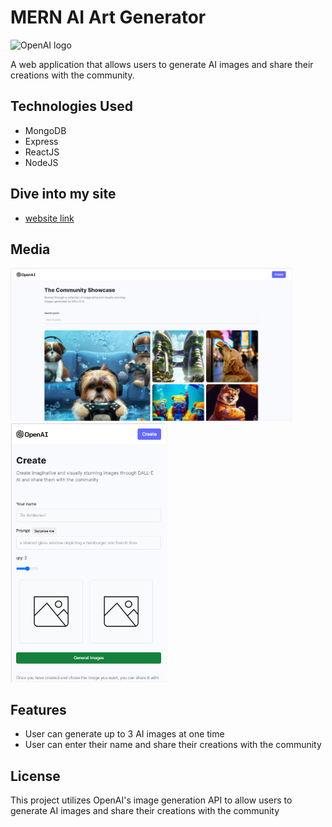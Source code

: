 # MERN AI Art Generator 
![OpenAI logo](https://openai.com/content/images/2019/07/openai-logo-horizontal-color.png)

A web application that allows users to generate AI images and share their creations with the community. 

## Technologies Used
- MongoDB
- Express
- ReactJS
- NodeJS

## Dive into my site
- [website link](https://ziv-ai-community.netlify.app/)

## Media

<p float="left">
  <img src="client/public/ai_img1.png" alt="big_img" width="450" />
  <img src="client/public/ai_img2.png" alt="small_img" width="250" />
</p>

## Features
- User can generate up to 3 AI images at one time
- User can enter their name and share their creations with the community

## License
This project utilizes OpenAI's image generation API to allow users to generate AI images and share their creations with the community